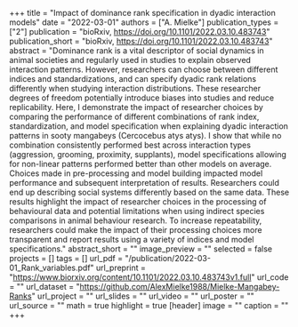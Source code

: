 +++
title = "Impact of dominance rank specification in dyadic interaction models"
date = "2022-03-01"
authors = ["A. Mielke"]
publication_types = ["2"]
publication = "bioRxiv, https://doi.org/10.1101/2022.03.10.483743"
publication_short = "bioRxiv, https://doi.org/10.1101/2022.03.10.483743"
abstract = "Dominance rank is a vital descriptor of social dynamics in animal societies and regularly used in studies to explain observed interaction patterns. However, researchers can choose between different indices and standardizations, and can specify dyadic rank relations differently when studying interaction distributions. These researcher degrees of freedom potentially introduce biases into studies and reduce replicability. Here, I demonstrate the impact of researcher choices by comparing the performance of different combinations of rank index, standardization, and model specification when explaining dyadic interaction patterns in sooty mangabeys (Cercocebus atys atys). I show that while no combination consistently performed best across interaction types (aggression, grooming, proximity, supplants), model specifications allowing for non-linear patterns performed better than other models on average. Choices made in pre-processing and model building impacted model performance and subsequent interpretation of results. Researchers could end up describing social systems differently based on the same data. These results highlight the impact of researcher choices in the processing of behavioural data and potential limitations when using indirect species comparisons in animal behaviour research. To increase repeatability, researchers could make the impact of their processing choices more transparent and report results using a variety of indices and model specifications."
abstract_short = ""
image_preview = ""
selected = false
projects = []
tags = []
url_pdf = "/publication/2022-03-01_Rank_variables.pdf"
url_preprint = "https://www.biorxiv.org/content/10.1101/2022.03.10.483743v1.full"
url_code = ""
url_dataset = "https://github.com/AlexMielke1988/Mielke-Mangabey-Ranks"
url_project = ""
url_slides = ""
url_video = ""
url_poster = ""
url_source = ""
math = true
highlight = true
[header]
image = ""
caption = ""
+++
